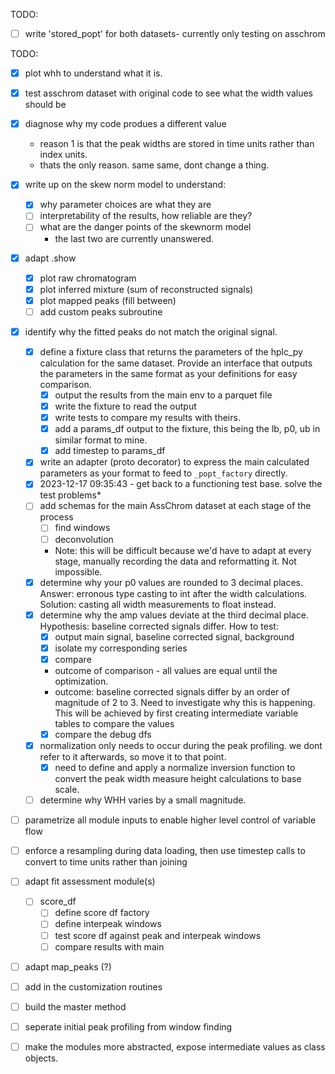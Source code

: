 TODO:

- [ ] write 'stored_popt' for both datasets- currently only testing on asschrom

TODO:

- [x] plot whh to understand what it is.
- [x] test asschrom dataset with original code to see what the width values should be
- [x] diagnose why my code produes a different value
    - reason 1 is that the peak widths are stored in time units rather than index units.
    - thats the only reason. same same, dont change a thing.
- [x] write up on the skew norm model to understand:
    - [x] why parameter choices are what they are
    - [ ] interpretability of the results, how reliable are they?
    - [ ] what are the danger points of the skewnorm model
        - the last two are currently unanswered.
- [x] adapt .show
    - [x] plot raw chromatogram
    - [x] plot inferred mixture (sum of reconstructed signals)
    - [x] plot mapped peaks (fill between)
    - [ ] add custom peaks subroutine
- [x] identify why the fitted peaks do not match the original signal.
    - [x] define a fixture class that returns the parameters of the hplc_py calculation for the same dataset. Provide an interface that outputs the parameters in the same format as your definitions for easy comparison.
        - [x] output the results from the main env to a parquet file
        - [x] write the fixture to read the output
        - [x] write tests to compare my results with theirs.
        - [x] add a params_df output to the fixture, this being the lb, p0, ub in similar format to mine.
        - [x] add timestep to params_df
    - [x] write an adapter (proto decorator) to express the main calculated parameters as your format to feed to `_popt_factory` directly.
    - [x] 2023-12-17 09:35:43 - get back to a functioning test base. solve the test problems* 
    - [ ] add schemas for the main AssChrom dataset at each stage of the process
        - [ ] find windows
        - [ ] deconvolution
        - Note: this will be difficult because we'd have to adapt at every stage, manually recording the data and reformatting it. Not impossible.
    - [x] determine why your p0 values are rounded to 3 decimal places. Answer: erronous type casting to int after the width calculations. Solution: casting all width measurements to float instead.
    - [x] determine why the amp values deviate at the third decimal place. Hypothesis: baseline corrected signals differ. How to test:
        - [x] output main signal, baseline corrected signal, background
        - [x] isolate my corresponding series
        - [x] compare
        - outcome of comparison - all values are equal until the optimization.
        - outcome: baseline corrected signals differ by an order of magnitude of 2 to 3. Need to investigate why this is happening. This will be achieved by first creating intermediate variable tables to compare the values
        - [x] compare the debug dfs
    - [x] normalization only needs to occur during the peak profiling. we dont refer to it afterwards, so move it to that point.
        - [x] need to define and apply a normalize inversion function to convert the peak width measure height calculations to base scale.
    - [ ] determine why WHH varies by a small magnitude.
- [ ] parametrize all module inputs to enable higher level control of variable flow
- [ ] enforce a resampling during data loading, then use timestep calls to convert to time units rather than joining
    
            
- [ ] adapt fit assessment module(s)
    - [ ] score_df
      - [ ] define score df factory
      - [ ] define interpeak windows
      - [ ] test score df against peak and interpeak windows
      - [ ] compare results with main

- [ ] adapt map_peaks (?)
- [ ] add in the customization routines
- [ ] build the master method
- [ ] seperate initial peak profiling from window finding 
- [ ] make the modules more abstracted, expose intermediate values as class objects.